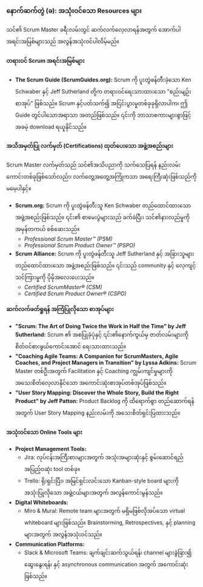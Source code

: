 ### **နောက်ဆက်တွဲ (ခ): အသုံးဝင်သော Resources များ**

သင်၏ Scrum Master ခရီးလမ်းတွင် ဆက်လက်လေ့လာရန်အတွက် အောက်ပါ အရင်းအမြစ်များသည် အလွန်အသုံးဝင်ပါလိမ့်မည်။

#### **တရားဝင် Scrum အရင်းအမြစ်များ**

*   **The Scrum Guide (ScrumGuides.org):** Scrum ကို ပူးတွဲဖန်တီးခဲ့သော Ken Schwaber နှင့် Jeff Sutherland တို့က တရားဝင်ရေးသားထားသော "စည်းမျဉ်းစာအုပ်" ဖြစ်သည်။ Scrum နှင့်ပတ်သက်၍ အငြင်းပွားမှုတစ်ခုခုရှိလာပါက၊ ဤ Guide တွင်ပါသောအရာသာ အတည်ဖြစ်သည်။ ၎င်းကို ဘာသာစကားများစွာဖြင့် အခမဲ့ download ရယူနိုင်သည်။

#### **အသိအမှတ်ပြု လက်မှတ် (Certifications) ထုတ်ပေးသော အဖွဲ့အစည်းများ**

Scrum Master လက်မှတ်သည် သင်၏အသိပညာကို သက်သေပြရန် နည်းလမ်းကောင်းတစ်ခုဖြစ်သော်လည်း၊ လက်တွေ့အတွေ့အကြုံကသာ အရေးကြီးဆုံးဖြစ်သည်ကို မမေ့ပါနှင့်။

*   **Scrum.org:** Scrum ကို ပူးတွဲဖန်တီးသူ Ken Schwaber တည်ထောင်ထားသော အဖွဲ့အစည်းဖြစ်သည်။ ၎င်း၏ စာမေးပွဲများသည် ခက်ခဲပြီး၊ သင်၏နားလည်မှုကို အမှန်တကယ် စစ်ဆေးသည်။
    *   *Professional Scrum Master™ (PSM)*
    *   *Professional Scrum Product Owner™ (PSPO)*
*   **Scrum Alliance:** Scrum ကို ပူးတွဲဖန်တီးသူ Jeff Sutherland နှင့် အခြားသူများ တည်ထောင်ထားသော အဖွဲ့အစည်းဖြစ်သည်။ ၎င်းသည် community နှင့် လေ့ကျင့်သင်ကြားမှုကို ပိုမိုအလေးပေးသည်။
    *   *Certified ScrumMaster® (CSM)*
    *   *Certified Scrum Product Owner® (CSPO)*

#### **ဆက်လက်ဖတ်ရှုရန် အကြံပြုလိုသော စာအုပ်များ**

*   **"Scrum: The Art of Doing Twice the Work in Half the Time" by Jeff Sutherland:** Scrum ၏ အစပြုခဲ့ပုံနှင့် ၎င်း၏နောက်ကွယ်မှ ဇာတ်လမ်းများကို စိတ်ဝင်စားဖွယ်ကောင်းအောင် ရေးသားထားသည်။
*   **"Coaching Agile Teams: A Companion for ScrumMasters, Agile Coaches, and Project Managers in Transition" by Lyssa Adkins:** Scrum Master တစ်ဦးအတွက် Facilitation နှင့် Coaching ကျွမ်းကျင်မှုများကို အသေးစိတ်လေ့လာနိုင်သော အကောင်းဆုံးစာအုပ်တစ်အုပ်ဖြစ်သည်။
*   **"User Story Mapping: Discover the Whole Story, Build the Right Product" by Jeff Patton:** Product Backlog ကို ထိရောက်စွာ တည်ဆောက်ရန်အတွက် User Story Mapping နည်းလမ်းကို အသေးစိတ်ရှင်းပြထားသည်။

#### **အသုံးဝင်သော Online Tools များ**

*   **Project Management Tools:**
    *   Jira: လုပ်ငန်းအကြီးစားများအတွက် အသုံးအများဆုံးနှင့် စွမ်းဆောင်ရည်အပြည့်ဝဆုံး tool တစ်ခု။
    *   Trello: ရိုးရှင်းပြီး၊ အမြင်ရှင်းလင်းသော Kanban-style board များကို အသုံးပြုလိုသော အဖွဲ့ငယ်များအတွက် အလွန်ကောင်းမွန်သည်။
*   **Digital Whiteboards:**
    *   Miro & Mural: Remote team များအတွက် မရှိမဖြစ်လိုအပ်သော virtual whiteboard များဖြစ်သည်။ Brainstorming, Retrospectives, နှင့် planning များအတွက် အလွန်အသုံးဝင်သည်။
*   **Communication Platforms:**
    *   Slack & Microsoft Teams: ချက်ချင်းဆက်သွယ်ရန်၊ channel များခွဲခြား၍ ဆွေးနွေးရန်၊ နှင့် asynchronous communication အတွက် အကောင်းဆုံးဖြစ်သည်။
